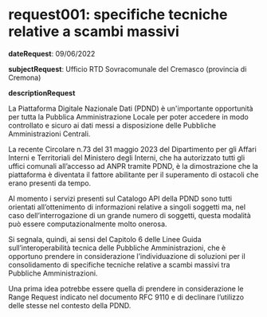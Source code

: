 
**request001: specifiche tecniche relative a scambi massivi**
====================================================================

**dateRequest**: 09/06/2022

**subjectRequest**: Ufficio RTD Sovracomunale del Cremasco (provincia di Cremona)

**descriptionRequest**

La Piattaforma Digitale Nazionale Dati (PDND) è un'importante opportunità per tutta la Pubblica Amministrazione Locale per poter accedere in modo controllato e sicuro ai dati messi a disposizione delle Pubbliche Amministrazioni Centrali.

La recente Circolare n.73 del 31 maggio 2023 del Dipartimento per gli Affari Interni e Territoriali del Ministero degli Interni, che ha autorizzato tutti gli uffici comunali all’accesso ad ANPR tramite PDND, è la dimostrazione che la
piattaforma è diventata il fattore abilitante per il superamento di ostacoli che erano presenti da tempo.

Al momento i servizi presenti sul Catalogo API della PDND sono tutti orientati all’ottenimento di informazioni relative a singoli soggetti ma, nel caso dell’interrogazione di un grande numero di soggetti, questa modalità può
essere computazionalmente molto onerosa.   

Si segnala, quindi, ai sensi del Capitolo 6 delle Linee Guida sull’interoperabilità tecnica delle Pubbliche Amministrazioni, che è opportuno prendere in considerazione l’individuazione di soluzioni per il consolidamento di specifiche tecniche relative a scambi massivi tra Pubbliche
Amministrazioni.

Una prima idea potrebbe essere quella di prendere in considerazione le Range Request indicato nel documento RFC
9110 e di declinare l’utilizzo delle stesse nel contesto della PDND.